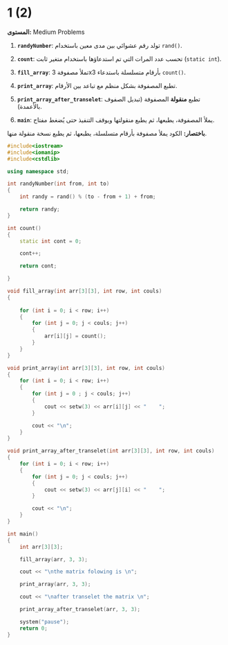 # 1 (2)

**المستوى:** Medium Problems

1. **`randyNumber`**: تولد رقم عشوائي بين مدى معين باستخدام `rand()`.  

2. **`count`**: تحسب عدد المرات التي تم استدعاؤها باستخدام متغير ثابت (`static int`).  

3. **`fill_array`**: تملأ مصفوفة 3x3 بأرقام متسلسلة باستدعاء `count()`.  

4. **`print_array`**: تطبع المصفوفة بشكل منظم مع تباعد بين الأرقام.  

5. **`print_array_after_transelet`**: تطبع **منقولة** المصفوفة (تبديل الصفوف بالأعمدة).  

6. **`main`**: يملأ المصفوفة، يطبعها، ثم يطبع منقولتها ويوقف التنفيذ حتى يُضغط مفتاح.  

**باختصار:** الكود يملأ مصفوفة بأرقام متسلسلة، يطبعها، ثم يطبع نسخة منقولة منها.

```cpp
#include<iostream>
#include<iomanip>
#include<cstdlib>

using namespace std;

int randyNumber(int from, int to)
{
	int randy = rand() % (to - from + 1) + from;

	return randy;
}

int count()
{
	static int cont = 0;

	cont++;

	return cont;

}

void fill_array(int arr[3][3], int row, int couls)
{
	
	for (int i = 0; i < row; i++)
	{
		for (int j = 0; j < couls; j++)
		{
			arr[i][j] = count();
		}
	}
}

void print_array(int arr[3][3], int row, int couls)
{
	for (int i = 0; i < row; i++)
	{
		for (int j = 0 ; j < couls; j++)
		{
			cout << setw(3) << arr[i][j] << "    ";
		}

		cout << "\n";
	}
}

void print_array_after_transelet(int arr[3][3], int row, int couls)
{
	for (int i = 0; i < row; i++)
	{
		for (int j = 0; j < couls; j++)
		{
			cout << setw(3) << arr[j][i] << "    ";
		}

		cout << "\n";
	}
}

int main()
{
	int arr[3][3];

	fill_array(arr, 3, 3);

	cout << "\nthe matrix folowing is \n";

	print_array(arr, 3, 3);

	cout << "\nafter transelet the matrix \n";

	print_array_after_transelet(arr, 3, 3);

	system("pause");
	return 0;
}
```